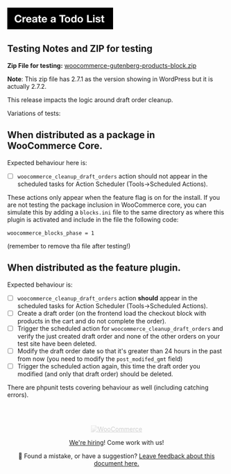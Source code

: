 [![Create Todo list](https://raw.githubusercontent.com/senadir/todo-my-markdown/master/public/github-button.svg?sanitize=true)](https://git-todo.netlify.app/create)

## Testing Notes and ZIP for testing

**Zip File for testing:**
[woocommerce-gutenberg-products-block.zip](https://github.com/woocommerce/woocommerce-gutenberg-products-block/files/4932938/woocommerce-gutenberg-products-block.zip)

**Note**: This zip file has 2.7.1 as the version showing in WordPress but it is actually 2.7.2.

This release impacts the logic around draft order cleanup.

Variations of tests:

## When distributed as a package in WooCommerce Core.

Expected behaviour here is:

* [ ] `woocommerce_cleanup_draft_orders` action should not appear in the scheduled tasks for Action Scheduler (Tools->Scheduled Actions).

These actions only appear when the feature flag is on for the install. If you are not testing the package inclusion in WooCommerce core, you can simulate this by adding a `blocks.ini` file to the same directory as where this plugin is activated and include in the file the following code:

```
woocommerce_blocks_phase = 1
```

(remember to remove tha file after testing!)

## When distributed as the feature plugin.

Expected behaviour is:

* [ ] `woocommerce_cleanup_draft_orders` action **should** appear in the scheduled tasks for Action Scheduler (Tools->Scheduled Actions).
* [ ] Create a draft order (on the frontend load the checkout block with products in the cart and do not complete the order).
* [ ] Trigger the scheduled action for `woocommerce_cleanup_draft_orders` and verify the just created draft order and none of the other orders on your test site have been deleted.
* [ ] Modify the draft order date so that it's greater than 24 hours in the past from now (you need to modify the `post_modifed_gmt` field)
* [ ] Trigger the scheduled action again, this time the draft order you modified (and only that draft order) should be deleted.

There are phpunit tests covering behaviour as well (including catching errors).


<!-- FEEDBACK --><br/><br/><p align="center"><a href="https://woocommerce.com/"><img src="https://woocommerce.com/wp-content/themes/woo/images/logo-woocommerce@2x.png" alt="WooCommerce" height="28px" style="filter: grayscale(100%);opacity: 0.2;" /></a></p><p align="center"><a href="https://woocommerce.com/careers/">We're hiring</a>! Come work with us!</p><p align="center">🐞 Found a mistake, or have a suggestion? <a href="https://github.com/woocommerce/woocommerce-gutenberg-products-block/issues/new?assignees=&labels=type%3A+documentation&template=--doc-feedback.md&title=Feedback%20on%20`./docs/testing/releases/272.md`">Leave feedback about this document here.</a></p><!-- /FEEDBACK -->


